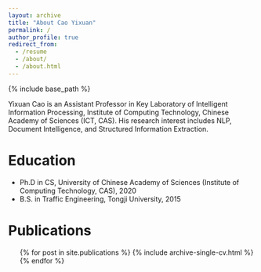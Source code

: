```yaml
---
layout: archive
title: "About Cao Yixuan"
permalink: /
author_profile: true
redirect_from:
  - /resume
  - /about/
  - /about.html
---
```


{% include base_path %}

Yixuan Cao is an Assistant Professor in Key Laboratory of Intelligent Information Processing, Institute of Computing Technology, Chinese Academy of Sciences (ICT, CAS).
His research interest includes NLP, Document Intelligence, and Structured Information Extraction.

Education
======
* Ph.D in CS, University of Chinese Academy of Sciences (Institute of Computing Technology, CAS), 2020
* B.S. in Traffic Engineering, Tongji University, 2015


Publications
======
  <ul>{% for post in site.publications %}
    {% include archive-single-cv.html %}
  {% endfor %}</ul>

